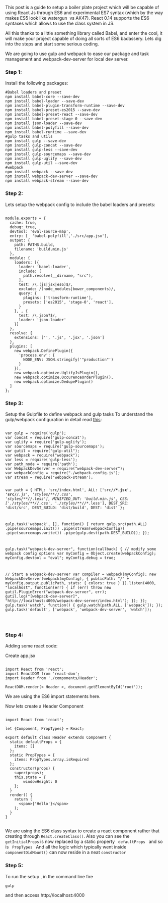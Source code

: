 This post is a guide to setup a boiler plate project which will be capable of using React Js through ES6 and experimental ES7 syntax (which by the way makes ES5 look like watergun  vs AK47). React 0.14 supports the ES6 syntaxes which allows to use the class system in JS.

All this thanks to a little something library called Babel, and enter the cool, it will make your project capable of doing all sorts of ES6 badassery. Lets dig into the steps and start some serious coding.

We are going to use gulp and webpack to ease our package and task management and webpack-dev-server for local dev server.
<h3>Step 1:</h3>
Install the following packages:
<pre><code>#Babel loaders and preset
npm install babel-core --save-dev
npm install babel-loader --save-dev
npm install babel-plugin-transform-runtime --save-dev
npm install babel-preset-es2015 --save-dev
npm install babel-preset-react --save-dev
npm install babel-preset-stage-0 --save-dev
npm install json-loader --save-dev
npm install babel-polyfill --save-dev
npm install babel-runtime --save-dev
#gulp tasks and utils
npm install gulp --save-dev
npm install gulp-concat --save-dev
npm install gulp-less --save-dev
npm install gulp-sourcemaps --save-dev
npm install gulp-uglify --save-dev
npm install gulp-util --save-dev
#webpack
npm install webpack --save-dev
npm install webpack-dev-server --save-dev
npm install webpack-stream --save-dev
</code></pre>
<h3>Step 2:</h3>
Lets setup the webpack config to include the babel loaders and presets:
<pre><code>
module.exports = {
  cache: true,
  debug: true,
  devtool: 'eval-source-map',
  entry: [  'babel-polyfill','./src/app.jsx'],
  output: {
    path: PATHS.build,
    filename: 'build.min.js'
  },
  module: {
    loaders: [{
      loader: 'babel-loader',
      include: [
        path.resolve(__dirname, "src"),
      ],
      test: /\.(js|jsx|es6)$/,
      exclude: /(node_modules|bower_components)/,
      query: {
        plugins: ['transform-runtime'],
        presets: ['es2015', 'stage-0', 'react'],
      }
    }, , {
      test: /\.json?$/,
      loader: 'json-loader'
    }]
  },
  resolve: {
    extensions: ['', '.js', '.jsx', '.json']
  },
  plugins: [
    new webpack.DefinePlugin({
      'process.env': {
        NODE_ENV: JSON.stringify('"production"')
      }
    }),
    new webpack.optimize.UglifyJsPlugin(),
    new webpack.optimize.OccurenceOrderPlugin(),
    new webpack.optimize.DedupePlugin()
  ]
};
</code></pre>
<h3>Step 3:</h3>
Setup the Gulpfile to define webpack and gulp tasks
To understand the gulp/webpack configuration in detail read <a href="http://ninjatechtips.com/2015/10/28/setting-up-your-local-dev-environment-with-gulp-and-webpack/">this</a>:
<pre><code>
var gulp = require('gulp');
var concat = require('gulp-concat');
var uglify = require('gulp-uglify');
var sourcemaps = require('gulp-sourcemaps');
var gutil = require("gulp-util");
var webpack = require("webpack");
var less = require('gulp-less');
var path_node = require('path');
var WebpackDevServer = require("webpack-dev-server");
var webpackConfig = require("./webpack.config.js");
var stream = require('webpack-stream');

var path = {
  HTML: 'src/index.html',
  ALL: ['src/**/*.jsx', 'src/**/*.js', 'styles/**/*/*.css', 'styles/**/*/*.less'],
  MINIFIED_OUT: 'build.min.js',
  CSS: ['./styles/**/*/*.css', './styles/**/*/*.less'],
  DEST_SRC: 'dist/src',
  DEST_BUILD: 'dist/build',
  DEST: 'dist'
};

gulp.task('webpack', [], function() {
  return gulp.src(path.ALL)
    .pipe(sourcemaps.init())
    .pipe(stream(webpackConfig))
    .pipe(sourcemaps.write())
    .pipe(gulp.dest(path.DEST_BUILD));
});

gulp.task("webpack-dev-server", function(callback) {
  // modify some webpack config options
  var myConfig = Object.create(webpackConfig);
  myConfig.devtool = "eval";
  myConfig.debug = true;

  // Start a webpack-dev-server
  var compiler = webpack(myConfig);
  new WebpackDevServer(webpack(myConfig), {
    publicPath: "/" + myConfig.output.publicPath,
    stats: {
      colors: true
    }
  }).listen(4000, "localhost", function(err) {
    if (err) throw new gutil.PluginError("webpack-dev-server", err);
    gutil.log("[webpack-dev-server]", "http://localhost:4000/webpack-dev-server/index.html");
  });
});
gulp.task('watch', function() {
  gulp.watch(path.ALL, ['webpack']);
});
gulp.task('default', ['webpack', 'webpack-dev-server', 'watch']);

</code></pre>
<h3>Step 4:</h3>
Adding some react code:

Create app.jsx
<pre><code>
import React from 'react';
import ReactDOM from 'react-dom';
import Header from './components/Header';

ReactDOM.render(&lt; Header &gt;, document.getElementById('root'));
</code></pre>
We are using the ES6 import statements here.

Now lets create a Header Component
<pre><code>
import React from 'react';

let {Component, PropTypes} = React;

export default class Header extends Component {
  static defaultProps = {
    items: []
  };
  static PropTypes = {
    items: PropTypes.array.isRequired
  };
  constructor(props) {
    super(props);
    this.state = {
        windowHeight: 0
    };
  }
  render() {
    return (
      &lt;span&gt;{'Hello'}&lt;/span&gt;
    );
  }
}

</code></pre>
We are using the ES6 class syntax to create a react component rather that creating through <code>React.createClass()</code>.
Also you can see the <code>getInitialProps</code> is now replaced by a static property <code> defaultProps </code> and so is <code> PropTypes </code>
And all the logic which typically went inside <code>componentDidMount()</code> can now reside in a neat <code>constructor</code>

<h3>Step 5:</h3>
To run the setup , in the command line fire

<code>gulp</code>

and then access http://localhost:4000
